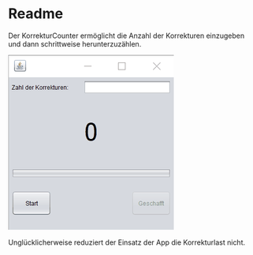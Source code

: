# Readme

Der KorrekturCounter ermöglicht die Anzahl der Korrekturen einzugeben und dann schrittweise herunterzuzählen.

![Screencast](https://github.com/paintdog/NetBeans-projects/blob/master/KorrekturCounter/KorrekturenCounter.gif)

Unglücklicherweise reduziert der Einsatz der App die Korrekturlast nicht.
